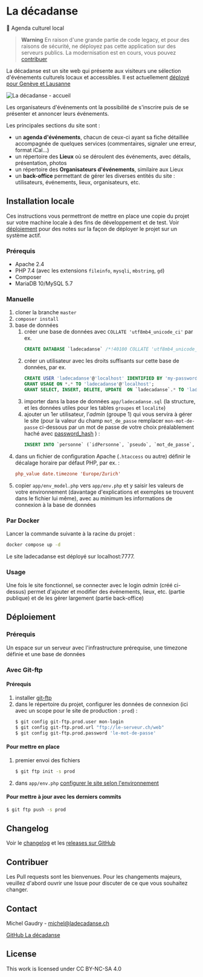 # La décadanse
📅 Agenda culturel local

> **Warning**
> En raison d'une grande partie de code legacy, et pour des raisons de sécurité, ne déployez pas cette application sur des serveurs publics. La modernisation est en cours, vous pouvez [contribuer](README.md#contribuer)

La décadanse est un site web qui présente aux visiteurs une sélection d'événements culturels locaux et accessibles. Il est actuellement [déployé pour Genève et Lausanne](https://ladecadanse.darksite.ch/)

![La décadanse - accueil](https://ladecadanse.darksite.ch/web/interface/ladecadanse-home.png)

Les organisateurs d'événements ont la possibilité de s'inscrire puis de se présenter et annoncer leurs événements.

Les principales sections du site sont :
- un **agenda d'événements**, chacun de ceux-ci ayant sa fiche détaillée accompagnée de quelques services (commentaires, signaler une erreur, format iCal...)
- un répertoire des **Lieux** où se déroulent des événements, avec détails, présentation, photos
- un répertoire des **Organisateurs d'événements**, similaire aux Lieux
- un **back-office** permettant de gérer les diverses entités du site : utilisateurs, événements, lieux, organisateurs, etc.

## Installation locale

Ces instructions vous permettront de mettre en place une copie du projet sur votre machine locale à des fins de développement et de test. Voir [déploiement](README.md#deploiement) pour des notes sur la façon de déployer le projet sur un système actif.

### Prérequis
- Apache 2.4
- PHP 7.4 (avec les extensions `fileinfo`, `mysqli`, `mbstring`, `gd`)
- Composer
- MariaDB 10/MySQL 5.7

### Manuelle
1. cloner la branche `master`
1. `composer install`
1. base de données
    1. créer une base de données avec `COLLATE 'utf8mb4_unicode_ci'` par ex.
        ```sql
        CREATE DATABASE `ladecadanse` /*!40100 COLLATE 'utf8mb4_unicode_ci' */;
        ```
    1. créer un utilisateur avec les droits suffisants sur cette base de données, par ex.
        ```sql
        CREATE USER 'ladecadanse'@'localhost' IDENTIFIED BY 'my-password';
        GRANT USAGE ON *.* TO 'ladecadanse'@'localhost';
        GRANT SELECT, INSERT, DELETE, UPDATE  ON `ladecadanse`.* TO 'ladecadanse'@'localhost';
        ```
    1. importer dans la base de données `app/ladecadanse.sql` (la structure, et les données utiles pour les tables `groupes` et `localite`)
    1. ajouter un 1er utilisateur, l'*admin* (groupe 1) qui vous servira à gérer le site (pour la valeur du champ `mot_de_passe` remplacer `mon-mot-de-passe` ci-dessous par un mot de passe de votre choix préalablement haché avec [password_hash](https://phppasswordhash.com/) ) :
        ```sql
        INSERT INTO `personne` (`idPersonne`, `pseudo`, `mot_de_passe`, `cookie`, `session`, `ip`, `groupe`, `statut`, `nom`, `prenom`, `affiliation`, `adresse`, `region`, `telephone`, `email`, `URL`, `signature`, `avec_affiliation`, `notification_commentaires`, `gds`, `actif`, `remarque`, `dateAjout`, `date_derniere_modif`) VALUES (NULL, 'admin', '', 'mon-mot-de-passe', '', '', '1', 'actif', '', '', '', '', 'ge', '', '', '', 'pseudo', 'non', 'non', '', '1', '', '0000-00-00 00:00:00.000000', '0000-00-00 00:00:00.000000');
        ```
1. dans un fichier de configuration Apache (`.htaccess` ou autre) définir le décalage horaire par défaut PHP, par ex. : 
    ```ini
    php_value date.timezone 'Europe/Zurich'
    ```
1. copier `app/env_model.php` vers `app/env.php` et y saisir les valeurs de votre environnement (davantage d'explications et exemples se trouvent dans le fichier lui même), avec au minimum les informations de connexion à la base de données

### Par Docker
Lancer la commande suivante à la racine du projet :
```sh
docker compose up -d
```
Le site ladecadanse est déployé sur localhost:7777.

### Usage
Une fois le site fonctionnel, se connecter avec le login *admin* (créé ci-dessus) permet d'ajouter et modifier des événements, lieux, etc. (partie publique) et de les gérer largement (partie back-office)

## Déploiement

### Prérequis
Un espace sur un serveur avec l'infrastructure prérequise, une timezone définie et une base de données

### Avec Git-ftp

#### Prérequis
1. installer [git-ftp](https://github.com/git-ftp/git-ftp/blob/master/INSTALL.md)
1. dans le répertoire du projet, configurer les données de connexion (ici avec un scope pour le site de production : `prod`) :
    ```sh
    $ git config git-ftp.prod.user mon-login
    $ git config git-ftp.prod.url "ftp://le-serveur.ch/web"
    $ git config git-ftp.prod.password 'le-mot-de-passe'
    ```

#### Pour mettre en place
1. premier envoi des fichiers
    ```sh
    $ git ftp init -s prod
    ```
1. dans `app/env.php` [configurer le site  selon l'environnement](README.md#manuelle)

#### Pour mettre à jour avec les derniers commits
```sh
$ git ftp push -s prod
```

## Changelog
Voir le [changelog](CHANGELOG.md) et les [releases sur GitHub](https://github.com/agilare/ladecadanse/releases)

## Contribuer
Les Pull requests sont les bienvenues. Pour les changements majeurs, veuillez d'abord ouvrir une Issue pour discuter de ce que vous souhaitez changer.

## Contact
Michel Gaudry - michel@ladecadanse.ch

[GitHub La décadanse](https://github.com/agilare/ladecadanse)

## License
This work is licensed under CC BY-NC-SA 4.0
